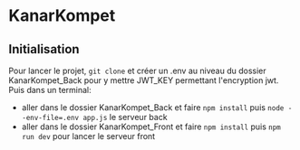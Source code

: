 # KanarKompet
## Initialisation
Pour lancer le projet, `git clone` et créer un .env au niveau du dossier KanarKompet_Back pour y mettre JWT_KEY permettant l'encryption jwt. 
Puis dans un terminal: 
- aller dans le dossier KanarKompet_Back et faire `npm install` puis `node --env-file=.env app.js` le serveur back
- aller dans le dossier KanarKompet_Front et faire `npm install` puis `npm run dev` pour lancer le serveur front

